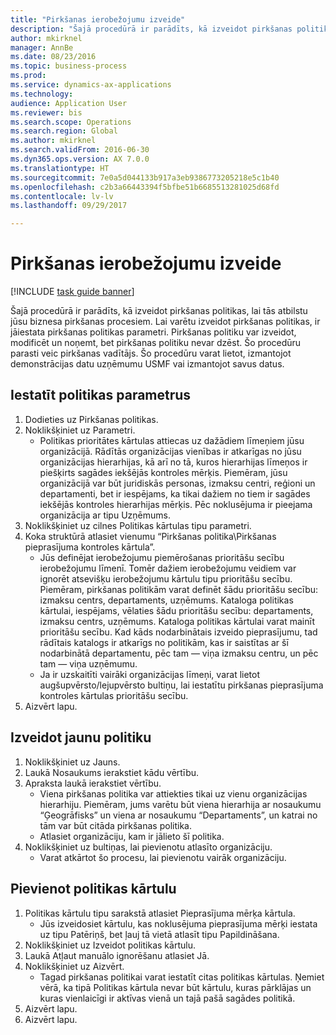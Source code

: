 ```yaml
--- 
title: "Pirkšanas ierobežojumu izveide"
description: "Šajā procedūrā ir parādīts, kā izveidot pirkšanas politikas, lai tās atbilstu jūsu biznesa pirkšanas procesiem."
author: mkirknel
manager: AnnBe
ms.date: 08/23/2016
ms.topic: business-process
ms.prod: 
ms.service: dynamics-ax-applications
ms.technology: 
audience: Application User
ms.reviewer: bis
ms.search.scope: Operations
ms.search.region: Global
ms.author: mkirknel
ms.search.validFrom: 2016-06-30
ms.dyn365.ops.version: AX 7.0.0
ms.translationtype: HT
ms.sourcegitcommit: 7e0a5d044133b917a3eb9386773205218e5c1b40
ms.openlocfilehash: c2b3a66443394f5bfbe51b6685513281025d68fd
ms.contentlocale: lv-lv
ms.lasthandoff: 09/29/2017

---
```

# <a name="create-purchasing-policies"></a>Pirkšanas ierobežojumu izveide

[!INCLUDE [task guide banner](../../includes/task-guide-banner.md)]

Šajā procedūrā ir parādīts, kā izveidot pirkšanas politikas, lai tās atbilstu jūsu biznesa pirkšanas procesiem. Lai varētu izveidot pirkšanas politikas, ir jāiestata pirkšanas politikas parametri. Pirkšanas politiku var izveidot, modificēt un noņemt, bet pirkšanas politiku nevar dzēst. Šo procedūru parasti veic pirkšanas vadītājs. Šo procedūru varat lietot, izmantojot demonstrācijas datu uzņēmumu USMF vai izmantojot savus datus.


## <a name="set-up-policy-parameters"></a>Iestatīt politikas parametrus
1. Dodieties uz Pirkšanas politikas.
2. Noklikšķiniet uz Parametri.
    * Politikas prioritātes kārtulas attiecas uz dažādiem līmeņiem jūsu organizācijā. Rādītās organizācijas vienības ir atkarīgas no jūsu organizācijas hierarhijas, kā arī no tā, kuros hierarhijas līmeņos ir piešķirts sagādes iekšējās kontroles mērķis. Piemēram, jūsu organizācijā var būt juridiskās personas, izmaksu centri, reģioni un departamenti, bet ir iespējams, ka tikai dažiem no tiem ir sagādes iekšējās kontroles hierarhijas mērķis. Pēc noklusējuma ir pieejama organizācija ar tipu Uzņēmums.  
3. Noklikšķiniet uz cilnes Politikas kārtulas tipu parametri.
4. Koka struktūrā atlasiet vienumu “Pirkšanas politika\Pirkšanas pieprasījuma kontroles kārtula”.
    * Jūs definējat ierobežojumu piemērošanas prioritāšu secību ierobežojumu līmenī. Tomēr dažiem ierobežojumu veidiem var ignorēt atsevišķu ierobežojumu kārtulu tipu prioritāšu secību. Piemēram, pirkšanas politikām varat definēt šādu prioritāšu secību: izmaksu centrs, departaments, uzņēmums. Kataloga politikas kārtulai, iespējams, vēlaties šādu prioritāšu secību: departaments, izmaksu centrs, uzņēmums. Kataloga politikas kārtulai varat mainīt prioritāšu secību. Kad kāds nodarbinātais izveido pieprasījumu, tad rādītais katalogs ir atkarīgs no politikām, kas ir saistītas ar šī nodarbinātā departamentu, pēc tam — viņa izmaksu centru, un pēc tam — viņa uzņēmumu.  
    * Ja ir uzskaitīti vairāki organizācijas līmeņi, varat lietot augšupvērsto/lejupvērsto bultiņu, lai iestatītu pirkšanas pieprasījuma kontroles kārtulas prioritāšu secību.  
5. Aizvērt lapu.

## <a name="create-a-new-policy"></a>Izveidot jaunu politiku
1. Noklikšķiniet uz Jauns.
2. Laukā Nosaukums ierakstiet kādu vērtību.
3. Apraksta laukā ierakstiet vērtību.
    * Viena pirkšanas politika var attiekties tikai uz vienu organizācijas hierarhiju. Piemēram, jums varētu būt viena hierarhija ar nosaukumu “Ģeogrāfisks” un viena ar nosaukumu “Departaments”, un katrai no tām var būt citāda pirkšanas politika.  
    * Atlasiet organizāciju, kam ir jālieto šī politika.  
4. Noklikšķiniet uz bultiņas, lai pievienotu atlasīto organizāciju.
    * Varat atkārtot šo procesu, lai pievienotu vairāk organizāciju.  

## <a name="add-a-policy-rule"></a>Pievienot politikas kārtulu
1. Politikas kārtulu tipu sarakstā atlasiet Pieprasījuma mērķa kārtula.
    * Jūs izveidosiet kārtulu, kas noklusējuma pieprasījuma mērķi iestata uz tipu Patēriņš, bet ļauj tā vietā atlasīt tipu Papildināšana.  
2. Noklikšķiniet uz Izveidot politikas kārtulu.
3. Laukā Atļaut manuālo ignorēšanu atlasiet Jā.
4. Noklikšķiniet uz Aizvērt.
    * Tagad pirkšanas politikai varat iestatīt citas politikas kārtulas.   Ņemiet vērā, ka tipā Politikas kārtula nevar būt kārtulu, kuras pārklājas un kuras vienlaicīgi ir aktīvas vienā un tajā pašā sagādes politikā.  
5. Aizvērt lapu.
6. Aizvērt lapu.


